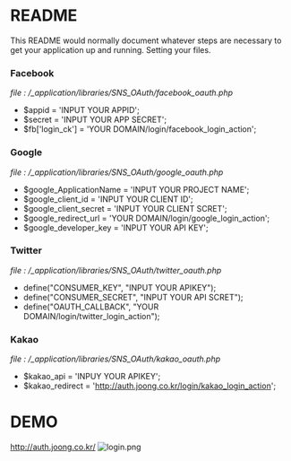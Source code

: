 # README #

This README would normally document whatever steps are necessary to get your application up and running. Setting your files.

### Facebook ###

*file : /_application/libraries/SNS_OAuth/facebook_oauth.php*
 
* $appid = 'INPUT YOUR APPID';
* $secret = 'INPUT YOUR APP SECRET';
* $fb['login_ck'] = 'YOUR DOMAIN/login/facebook_login_action';


### Google ###

*file : /_application/libraries/SNS_OAuth/google_oauth.php*
 
* $google_ApplicationName = 'INPUT YOUR PROJECT NAME';
* $google_client_id       = 'INPUT YOUR CLIENT ID';
* $google_client_secret   = 'INPUT YOUR CLIENT SCRET';
* $google_redirect_url    = 'YOUR DOMAIN/login/google_login_action';
* $google_developer_key   = 'INPUT YOUR API KEY';

### Twitter ###

*file : /_application/libraries/SNS_OAuth/twitter_oauth.php*
 
* define("CONSUMER_KEY", "INPUT YOUR APIKEY");
* define("CONSUMER_SECRET", "INPUT YOUR API SCRET");
* define("OAUTH_CALLBACK", "YOUR DOMAIN/login/twitter_login_action");

 
### Kakao ###

*file : /_application/libraries/SNS_OAuth/kakao_oauth.php*
 
* $kakao_api = 'INPUY YOUR APIKEY';
* $kakao_redirect = 'http://auth.joong.co.kr/login/kakao_login_action';


# DEMO #
http://auth.joong.co.kr/
![login.png](https://bitbucket.org/repo/yMxpzE/images/562792154-login.png)